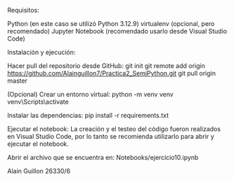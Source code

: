 Requisitos:

Python (en este caso se utilizó Python 3.12.9)
virtualenv (opcional, pero recomendado)
Jupyter Notebook (recomendado usarlo desde Visual Studio Code)


Instalación y ejecución:

Hacer pull del repositorio desde GitHub:
git init
git remote add origin https://github.com/Alainguillon7/Practica2_SemiPython.git
git pull origin master


(Opcional) Crear un entorno virtual:
python -m venv venv
venv\Scripts\activate


Instalar las dependencias:
pip install -r requirements.txt

Ejecutar el notebook:
La creación y el testeo del código fueron realizados en Visual Studio Code, por lo tanto se recomienda utilizarlo para abrir y ejecutar el notebook.

Abrir el archivo que se encuentra en:
Notebooks/ejercicio10.ipynb


Alain Guillon 26330/6
